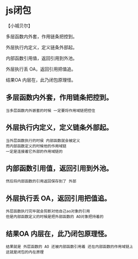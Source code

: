 # js闭包

【小城贝尔】

多层函数内外套，作用链条把控到。

外层执行内定义，定义链条外部起。

内部函数引用值，返回引用到外池。

外层执行丢 OA，返回引用把值追。

结果OA 内层在，此乃闭包原理怪。

## 多层函数内外套，作用链条把控到。
    当多层函数内外嵌套的时候 一定要将作用域链把控住
## 外层执行内定义，定义链条外部起。
    当外层函数执行的时侯 内部函数就会被定义 
    而内部函数定义的时候他的作用域链
    一定是连接着它外部的作用域链的
## 内部函数引用值，返回引用到外池。
    然后将内部函数的引用返回保存到了 外部
## 外层执行丢 OA，返回引用把值追。
    外层函数执行完毕就会剪断对他自己ao对象的引用
    但是内部函数定义的时候是把外部函数的 AO对象把持着的
## 结果OA 内层在，此乃闭包原理怪。
    结果就是 外层函数的 AO 还被内部函数引用着 还在内部函数的作用域链上
    这就是闭包的内在原理